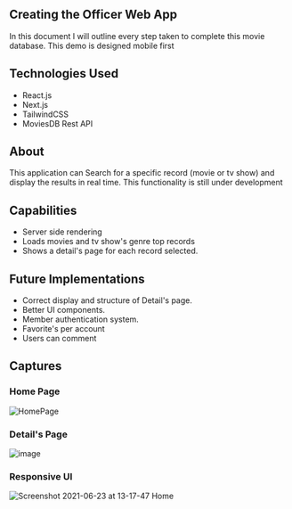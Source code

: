 ## Creating the Officer Web App

In this document I will outline every step taken to complete this movie database. This demo is designed mobile first

## Technologies Used
- React.js 
- Next.js
- TailwindCSS
- MoviesDB Rest API

## About
This application can Search for a specific record (movie or tv show) and display the results in real time.
This functionality is still under development

## Capabilities
- Server side rendering
- Loads movies and tv show's genre top records
- Shows a detail's page for each record selected.

## Future Implementations
- Correct display and structure of Detail's page.
- Better UI components.
- Member authentication system.
- Favorite's per account
- Users can comment

## Captures
### Home Page
![HomePage](https://user-images.githubusercontent.com/18430092/123140099-e9b81a80-d424-11eb-8276-77aae274a632.png)

### Detail's Page
![image](https://user-images.githubusercontent.com/18430092/123140199-02c0cb80-d425-11eb-96f0-342d12984b0a.png)

### Responsive UI
![Screenshot 2021-06-23 at 13-17-47 Home](https://user-images.githubusercontent.com/18430092/123140578-719e2480-d425-11eb-9762-3af301bffc1a.png)
